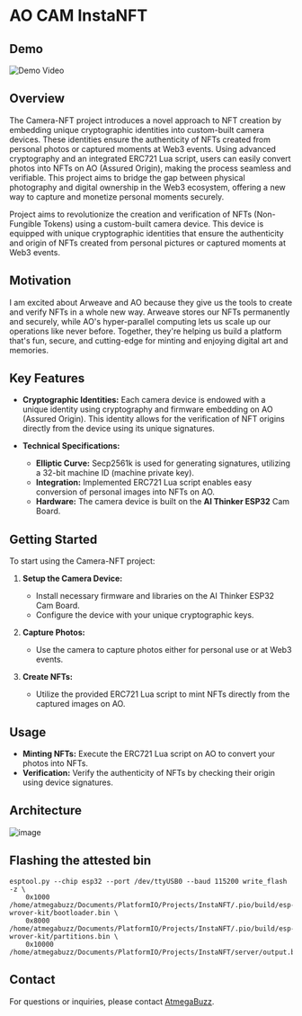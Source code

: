 # AO CAM InstaNFT

## Demo
![Demo Video](https://youtu.be/N9f028EOvnw)

## Overview

The Camera-NFT project introduces a novel approach to NFT creation by embedding unique cryptographic identities into custom-built camera devices. These identities ensure the authenticity of NFTs created from personal photos or captured moments at Web3 events. Using advanced cryptography and an integrated ERC721 Lua script, users can easily convert photos into NFTs on AO (Assured Origin), making the process seamless and verifiable. This project aims to bridge the gap between physical photography and digital ownership in the Web3 ecosystem, offering a new way to capture and monetize personal moments securely.

Project aims to revolutionize the creation and verification of NFTs (Non-Fungible Tokens) using a custom-built camera device. This device is equipped with unique cryptographic identities that ensure the authenticity and origin of NFTs created from personal pictures or captured moments at Web3 events.

## Motivation 
I am excited about Arweave and AO because they give us the tools to create and verify NFTs in a whole new way. Arweave stores our NFTs permanently and securely, while AO's hyper-parallel computing lets us scale up our operations like never before. Together, they're helping us build a platform that's fun, secure, and cutting-edge for minting and enjoying digital art and memories.

## Key Features

- **Cryptographic Identities:** Each camera device is endowed with a unique identity using cryptography and firmware embedding on AO (Assured Origin). This identity allows for the verification of NFT origins directly from the device using its unique signatures.
  
- **Technical Specifications:**
  - **Elliptic Curve:** Secp2561k is used for generating signatures, utilizing a 32-bit machine ID (machine private key).
  - **Integration:** Implemented ERC721 Lua script enables easy conversion of personal images into NFTs on AO.
  - **Hardware:** The camera device is built on the **AI Thinker ESP32** Cam Board.

## Getting Started

To start using the Camera-NFT project:

1. **Setup the Camera Device:**
   - Install necessary firmware and libraries on the AI Thinker ESP32 Cam Board.
   - Configure the device with your unique cryptographic keys.

2. **Capture Photos:**
   - Use the camera to capture photos either for personal use or at Web3 events.

3. **Create NFTs:**
   - Utilize the provided ERC721 Lua script to mint NFTs directly from the captured images on AO.

## Usage

- **Minting NFTs:** Execute the ERC721 Lua script on AO to convert your photos into NFTs.
- **Verification:** Verify the authenticity of NFTs by checking their origin using device signatures.

## Architecture
![image](https://github.com/AtmegaBuzz/InstaNFT/assets/68425016/202e0ea0-beb5-4d80-b2f4-a8d209e20b5f)

## Flashing the attested bin
```
esptool.py --chip esp32 --port /dev/ttyUSB0 --baud 115200 write_flash -z \
    0x1000 /home/atmegabuzz/Documents/PlatformIO/Projects/InstaNFT/.pio/build/esp-wrover-kit/bootloader.bin \
    0x8000 /home/atmegabuzz/Documents/PlatformIO/Projects/InstaNFT/.pio/build/esp-wrover-kit/partitions.bin \
    0x10000 /home/atmegabuzz/Documents/PlatformIO/Projects/InstaNFT/server/output.bin
```


## Contact

For questions or inquiries, please contact [AtmegaBuzz](https://x.com/a_kraken_head).

